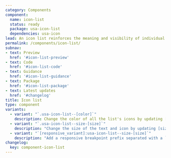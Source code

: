 ```yaml
---
category: Components
component:
  name: icon-list
  status: ready
  package: usa-icon-list
  dependencies: usa-icon
lead: An icon list reinforces the meaning and visibility of individual list items with a leading icon.
permalink: /components/icon-list/
subnav:
- text: Preview
  href: '#icon-list-preview'
- text: Code
  href: '#icon-list-code'
- text: Guidance
  href: '#icon-list-guidance'
- text: Package
  href: '#icon-list-package'
- text: Latest updates
  href: '#changelog'
title: Icon list
type: component
variants:
  - variant: "`.usa-icon-list--[color]`"
    description: Change the color of all the list's icons by updating [color] to any [theme](/design-tokens/color/theme-tokens/) or [state](/design-tokens/color/state-tokens/) color.
  - variant: "`.usa-icon-list--size-[size]`"
    description: "Change the size of the text and icon by updating [size] to a theme font size: `xs`, `sm`, `md`, `lg`, `xl`, `2xl`, or `3xl` as detailed on the [font size and family](/utilities/font-size-and-family) utility page."
  - variant: "`[responsive_variant]:usa-icon-list--size-[size]`"
    description: "Add a responsive breakpoint prefix separated with a `:` to target a utility at a responsive breakpoint and higher, following a mobile-first methodology."
changelog:
  key: component-icon-list
---
```

